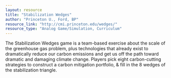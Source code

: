 ```yaml
---
layout: resource
title: "Stabilization Wedges"
author: "Princeton U., Ford, BP"
resource_link: "http://cmi.princeton.edu/wedges/"
resource_type: "Analog Game/Simulation, Curriculum"
---
```


The Stabilization Wedges game is a team-based exercise about the scale of the greenhouse gas problem, plus technologies that already exist to dramatically reduce our carbon emissions and get us off the path toward dramatic and damaging climate change.  Players pick eight carbon-cutting strategies to construct a carbon mitigation portfolio, & fill in the 8 wedges of the stabilization triangle.
